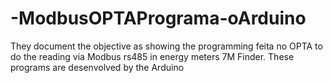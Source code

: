 # -ModbusOPTAPrograma-oArduino
They document the objective as showing the programming feita no OPTA to do the reading via Modbus rs485 in energy meters 7M Finder. These programs are desenvolved by the Arduino
